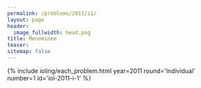 ```yaml
---
permalink: /problems/2011/i1/
layout: page
header:
  image_fullwidth: head.png
title: Menominee
teaser: 
sitemap: false
---
```


{% include ioling/each_problem.html year=2011 round='Individual' number=1 id='iol-2011-i-1' %}